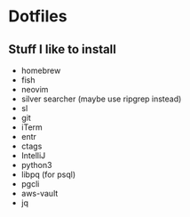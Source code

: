 # Dotfiles

## Stuff I like to install

* homebrew
* fish
* neovim
* silver searcher (maybe use ripgrep instead)
* sl
* git
* iTerm
* entr
* ctags
* IntelliJ
* python3
* libpq (for psql)
* pgcli
* aws-vault
* jq
